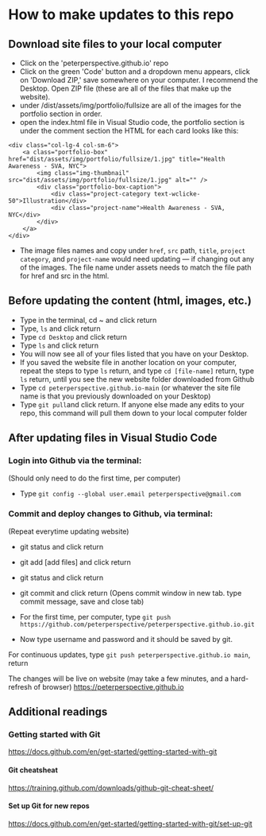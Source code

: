 
# How to make updates to this repo

## Download site files to your local computer

- Click on the 'peterperspective.github.io' repo
- Click on the green 'Code' button and a dropdown menu appears, click on 'Download ZIP,' save somewhere on your computer. I recommend the Desktop. Open ZIP file (these are all of the files that make up the website).
- under /dist/assets/img/portfolio/fullsize are all of the images for the portfolio section in order.
- open the index.html file in Visual Studio code, the portfolio section is under the <!-- Portfolio --> comment section
the HTML for each card looks like this:

```
<div class="col-lg-4 col-sm-6">
    <a class="portfolio-box" href="dist/assets/img/portfolio/fullsize/1.jpg" title="Health Awareness - SVA, NYC">
        <img class="img-thumbnail" src="dist/assets/img/portfolio/fullsize/1.jpg" alt="" />
        <div class="portfolio-box-caption">
            <div class="project-category text-wclicke-50">Illustration</div>
            <div class="project-name">Health Awareness - SVA, NYC</div>
        </div>
    </a>
</div>
```

- The image files names and copy under `href`, `src` path, `title`, `project category`, and `project-name` would need updating — if changing out any of the images. The file name under assets needs to match the file path for href and src in the html.

## Before updating the content (html, images, etc.)

- Type in the terminal, cd ~ and click return
- Type, `ls` and click return 
- Type `cd Desktop` and click return
- Type `ls` and click return
- You will now see all of your files listed that you have on your Desktop.
- If you saved the website file in another location on your computer, repeat the steps to type `ls` return, and type `cd [file-name]` return, type `ls` return, until you see the new website folder downloaded from Github
- Type `cd peterperspective.github.io-main` (or whatever the site file name is that you previously downloaded on your Desktop)
- Type `git pull`and click return. If anyone else made any edits to your repo, this command will pull them down to your local computer folder

## After updating files in Visual Studio Code

### Login into Github via the terminal:
(Should only need to do the first time, per computer)

- Type `git config --global user.email peterperspective@gmail.com`

### Commit and deploy changes to Github, via terminal:
(Repeat everytime updating website)

- git status and click return
- git add [add files] and click return
- git status and click return
- git commit and click return
(Opens commit window in new tab. type commit message, save and close tab)

- For the first time, per computer, type `git push https://github.com/peterperspective/peterperspective.github.io.git`
- Now type username and password and it should be saved by git.

For continuous updates, type `git push peterperspective.github.io main`, return

The changes will be live on website (may take a few minutes, and a hard-refresh of browser)
https://peterperspective.github.io

## Additional readings 

### Getting started with Git
https://docs.github.com/en/get-started/getting-started-with-git 

#### Git cheatsheat
https://training.github.com/downloads/github-git-cheat-sheet/

#### Set up Git for new repos
https://docs.github.com/en/get-started/getting-started-with-git/set-up-git

